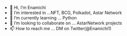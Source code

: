 - 👋 Hi, I’m Enamichi
- 👀 I’m interested in ...NFT, BCG, Polkadot, Astar Network
- 🌱 I’m currently learning ... Python
- 💞️ I’m looking to collaborate on ... AstarNetwork projects
- 📫 How to reach me ... DM on Twitter(@Enamichi1)  

<!---
Yoshi-ena/Yoshi-ena is a ✨ special ✨ repository because its `README.md` (this file) appears on your GitHub profile.
You can click the Preview link to take a look at your changes.
--->
